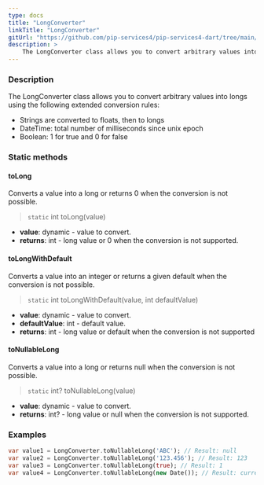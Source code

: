 ```yaml
---
type: docs
title: "LongConverter"
linkTitle: "LongConverter"
gitUrl: "https://github.com/pip-services4/pip-services4-dart/tree/main/pip-services4-commons-dart"
description: > 
    The LongConverter class allows you to convert arbitrary values into longs using extended conversion rules.
---
```


### Description

The LongConverter class allows you to convert arbitrary values into longs using the following extended conversion rules:

- Strings are converted to floats, then to longs
- DateTime: total number of milliseconds since unix epoch   
- Boolean: 1 for true and 0 for false

### Static methods

#### toLong
Converts a value into a long or returns 0 when the conversion is not possible.

> `static` int toLong(value)

- **value**: dynamic - value to convert.
- **returns**: int - long value or 0 when the conversion is not supported.

#### toLongWithDefault
Converts a value into an integer or returns a given default when the conversion is not possible.

> `static` int toLongWithDefault(value, int defaultValue)

- **value**: dynamic - value to convert.
- **defaultValue**: int - default value.
- **returns**: int - long value or default when  the conversion is not supported

#### toNullableLong
Converts a value into a long or returns null when the conversion is not possible.

> `static` int? toNullableLong(value)

- **value**: dynamic - value to convert.
- **returns**: int? - long value or null when the conversion is not supported.

### Examples

```dart
var value1 = LongConverter.toNullableLong('ABC'); // Result: null
var value2 = LongConverter.toNullableLong('123.456'); // Result: 123
var value3 = LongConverter.toNullableLong(true); // Result: 1
var value4 = LongConverter.toNullableLong(new Date()); // Result: current milliseconds

```
